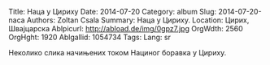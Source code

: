 Title: Наца у Цириху
Date: 2014-07-20
Category: album
Slug: 2014-07-20-naca
Authors: Zoltan Csala
Summary: Наца у Цириху.
Location: Цирих, Швајцарска
Ablpicurl: http://abload.de/img/0gpz7.jpg
OrgWdth: 2560
OrgHght: 1920
Ablgallid: 1054734
Tags:
Lang: sr

Неколико слика начињених током Нациног боравка у Цириху.
